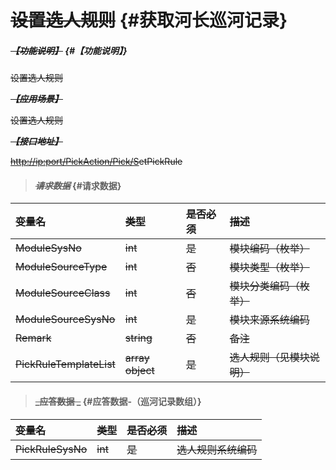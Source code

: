 # ~~设置选人规则~~ {#获取河长巡河记录}

##### ~~_【功能说明】_~~ {#【功能说明】}

~~设置选人规则~~

~~_**【应用场景】**_~~

~~设置选人规则~~

~~_**【接口地址】**_~~

[~~http://ip:port/PickAction/Pick/S~~](http://ip:port/HMQuery/PatrolRiver/GetPatrolRivers)~~etPickRule~~

> #### ~~_请求数据_~~ {#请求数据}

| ~~变量名~~ | ~~类型~~ | ~~是否必须~~ | ~~描述~~ |
| :--- | :--- | :--- | :--- |
| ~~ModuleSysNo~~ | ~~int~~ | ~~是~~ | ~~模块编码（枚举）~~ |
| ~~ModuleSourceType~~ | ~~int~~ | ~~否~~ | ~~模块类型（枚举）~~ |
| ~~ModuleSourceClass~~ | ~~int~~ | ~~否~~ | ~~模块分类编码（枚举）~~ |
| ~~ModuleSourceSysNo~~ | ~~int~~ | ~~是~~ | ~~模块来源系统编码~~ |
| ~~Remark~~ | ~~string~~ | ~~否~~ | ~~备注~~ |
| ~~PickRuleTemplateList~~ | ~~array object~~ | ~~是~~ | ~~选人规则（见模块说明）~~ |

> #### ~~_应答数据 _~~ {#应答数据-（巡河记录数组）}

| ~~变量名~~ | ~~类型~~ | ~~是否必须~~ | ~~描述~~ |
| :--- | :--- | :--- | :--- |
| ~~PickRuleSysNo~~ | ~~int~~ | ~~是~~ | ~~选人规则系统编码~~ |



